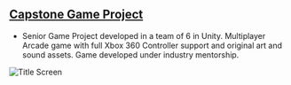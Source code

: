 ## [Capstone Game Project](https://github.com/HungryAdi/Coursework/tree/master/CapstoneGameProject)
 * Senior Game Project developed in a team of 6 in Unity. Multiplayer Arcade game with full Xbox 360 Controller support and original art and sound assets. Game developed under industry mentorship.

![Title Screen](https://drive.google.com/file/d/1_IECR1GI-zj0htJqT_rmWqqKWsgrzwOQ/view)
